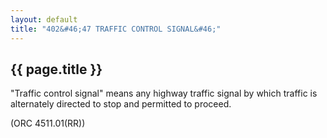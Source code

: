 ```yaml
---
layout: default 
title: "402&#46;47 TRAFFIC CONTROL SIGNAL&#46;"
---
```


{{ page.title }}
----------------

"Traffic control signal" means any highway traffic signal by which
traffic is alternately directed to stop and permitted to proceed.

(ORC 4511.01(RR))
